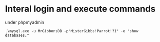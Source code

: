 # Interal login and execute commands
under phpmyadmin
```
.\mysql.exe -u MrGibbonsDB -p"MisterGibbs!Parrot!?1" -e "show databases;"
```

